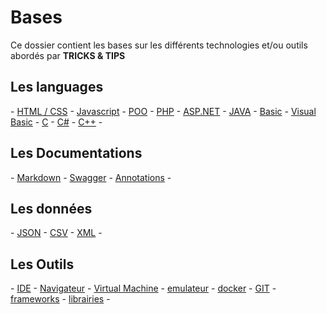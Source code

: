 # Bases

Ce dossier contient les bases sur les différents technologies et/ou outils abordés par **TRICKS & TIPS**

## Les languages

 \- [HTML / CSS](html-css.md)
 \- [Javascript](javascript.md)
 \- [POO](poo.md)
 \- [PHP](php.md)
 \- [ASP.NET](aspdotnet.md)
 \- [JAVA](java.md)
 \- [Basic](basic.md)
 \- [Visual Basic](vb.md)
 \- [C](c.md)
 \- [C#](csharp.md)
 \- [C++](cpp.md) -

## Les Documentations

 \- [Markdown](markdown.md)
 \- [Swagger](swagger.md)
 \- [Annotations](annotation.md) -

 ## Les données
 \- [JSON](json.md)
 \- [CSV](csv.md)
 \- [XML](xml.md) -

## Les Outils
 \- [IDE](ide.md)
 \- [Navigateur](navigator.md)
 \- [Virtual Machine](vm.md)
 \- [emulateur](emulator.md)
 \- [docker](docker.md)
 \- [GIT](git.md)
 \- [frameworks](framework.md)
 \- [librairies](library.md) -


